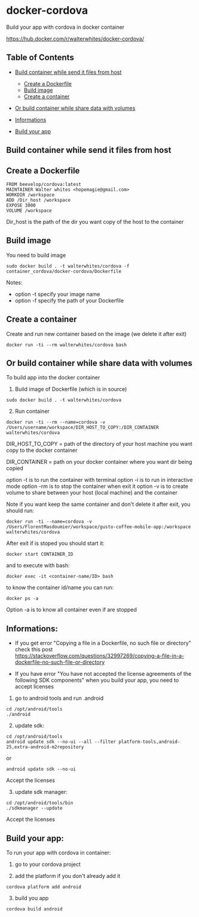 # docker-cordova
Build your app with cordova in docker container

https://hub.docker.com/r/walterwhites/docker-cordova/

## Table of Contents

* [Build container while send it files from host](#build-container-while-send-it-files-from-host)
  * [Create a Dockerfile](#create-a-dockerfile)
  * [Build image](#build-image)
  * [Create a container](#create-a-container)

* [Or build container while share data with volumes](#or-build-container-while-share-data-with-volumes)

* [Informations](#informations)
* [Build your app](#build-your-app)


## Build container while send it files from host

## Create a Dockerfile

```
FROM beevelop/cordova:latest
MAINTAINER Walter whites <hopemagie@gmail.com>
WORKDIR /workspace
ADD /Dir_host /workspace
EXPOSE 3000
VOLUME /workspace
```

Dir_host is the path of the dir you want copy of the host to the container

## Build image

You need to build image

```
sudo docker build . -t walterwhites/cordova -f container_cordova/docker-cordova/Dockerfile
```

Notes:
  - option -t specify your image name
  - option -f specify the path of your Dockerfile


## Create a container

Create and run new container based on the image (we delete it after exit)

```
docker run -ti --rm walterwhites/cordova bash
```


## Or build container while share data with volumes

To build app into the docker container

1) Build image of Dockerfile (which is in source)

```
sudo docker build . -t walterwhites/cordova
```

2) Run container

```
docker run -ti --rm --name=cordova -v /Users/username/workspace/DIR_HOST_TO_COPY:/DIR_CONTAINER walterwhites/cordova
```

DIR_HOST_TO_COPY = path of the directory of your host machine you want copy to the docker container

DIR_CONTAINER = path on your docker container where you want dir being copied

option -t is to run the container with terminal
option -i is to run in interactive mode
option -rm is to stop the container when exit it
option -v is to create volume to share between your host (local machine) and the container


Note if you want keep the same container and don't delete it after exit, you should run:
```
docker run -ti --name=cordova -v /Users/FlorentMasdoumier/workspace/gusto-coffee-mobile-app:/workspace walterwhites/cordova
```

After exit if is stoped you should start it:
```
docker start CONTAINER_ID
```

and to execute with bash:
```
docker exec -it <container-name/ID> bash
```

to know the container id/name you can run:
```
docker ps -a
```

Option -a is to know all container even if are stopped

## Informations: 

  - If you get error "Copying a file in a Dockerfile, no such file or directory" check this post https://stackoverflow.com/questions/32997269/copying-a-file-in-a-dockerfile-no-such-file-or-directory
  
  - If you have error "You have not accepted the license agreements of the following SDK components" when you build your app, you need to accept licenses
  
  
1) go to android tools and run .android

```
cd /opt/android/tools 
./android
```


2) update sdk:

```
cd /opt/android/tools 
android update sdk --no-ui --all --filter platform-tools,android-25,extra-android-m2repository
```

or

```
android update sdk --no-ui
```

Accept the licenses


3) update sdk manager:
```
cd /opt/android/tools/bin
./sdkmanager --update
```

Accept the licenses


## Build your app: 

To run your app with cordova in container:

1) go to your cordova project

2) add the platform if you don't already add it

```
cordova platform add android
```

3) build you app

```
cordova build android
```
